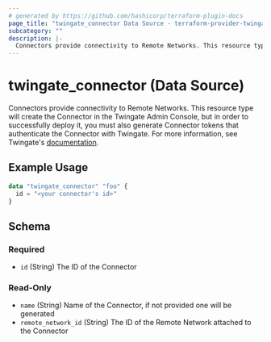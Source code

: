 ```yaml
---
# generated by https://github.com/hashicorp/terraform-plugin-docs
page_title: "twingate_connector Data Source - terraform-provider-twingate"
subcategory: ""
description: |-
  Connectors provide connectivity to Remote Networks. This resource type will create the Connector in the Twingate Admin Console, but in order to successfully deploy it, you must also generate Connector tokens that authenticate the Connector with Twingate. For more information, see Twingate's documentation https://docs.twingate.com/docs/understanding-access-nodes.
---
```


# twingate_connector (Data Source)

Connectors provide connectivity to Remote Networks. This resource type will create the Connector in the Twingate Admin Console, but in order to successfully deploy it, you must also generate Connector tokens that authenticate the Connector with Twingate. For more information, see Twingate's [documentation](https://docs.twingate.com/docs/understanding-access-nodes).

## Example Usage

```terraform
data "twingate_connector" "foo" {
  id = "<your connector's id>"
}
```

<!-- schema generated by tfplugindocs -->
## Schema

### Required

- `id` (String) The ID of the Connector

### Read-Only

- `name` (String) Name of the Connector, if not provided one will be generated
- `remote_network_id` (String) The ID of the Remote Network attached to the Connector


